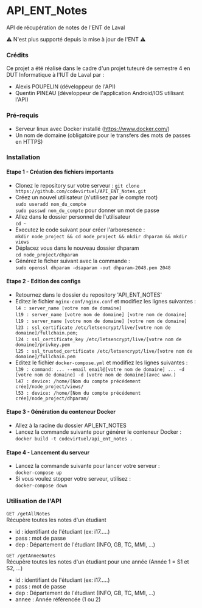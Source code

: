 # API_ENT_Notes
API de récupération de notes de l'ENT de Laval 

:warning: N'est plus supporté depuis la mise à jour de l'ENT :warning:

### Crédits
Ce projet a été réalisé dans le cadre d'un projet tuteuré de semestre 4 en DUT Informatique à l'IUT de Laval par :
* Alexis POUPELIN (développeur de l'API)
* Quentin PINEAU (développeur de l'application Android/IOS utilisant l'API)

### Pré-requis
* Serveur linux avec Docker installé (https://www.docker.com/)
* Un nom de domaine (obligatoire pour le transfers des mots de passes en HTTPS)

### Installation
#### Etape 1 - Création des fichiers importants

* Clonez le repository sur votre serveur : `git clone https://github.com/codevirtuel/API_ENT_Notes.git`
* Créez un nouvel utilisateur (n'utilisez par le compte root)  
`sudo useradd nom_du_compte`  
`sudo passwd nom_du_compte` pour donner un mot de passe
* Allez dans le dossier personnel de l'utilisateur  
`cd ~`  
* Executez le code suivant pour créer l'arboresence :    
`mkdir node_project && cd node_project && mkdir dhparam && mkdir views`
* Déplacez vous dans le nouveau dossier dhparam  
`cd node_project/dhparam`
* Générez le ficher suivant avec la commande :  
`sudo openssl dhparam -dsaparam -out dhparam-2048.pem 2048`

#### Etape 2 - Edition des configs

* Retournez dans le dossier du repository 'API_ENT_NOTES'
* Editez le fichier `nginx-conf/nginx.conf` et modifiez les lignes suivantes :  
`l4 : server_name [votre nom de domaine]`  
`l19 : server_name [votre nom de domaine] [votre nom de domaine]`  
`l19 : server_name [votre nom de domaine] [votre nom de domaine]`  
`l23 : ssl_certificate /etc/letsencrypt/live/[votre nom de domaine]/fullchain.pem;`  
`l24 : ssl_certificate_key /etc/letsencrypt/live/[votre nom de domaine]/privkey.pem`  
`l25 : ssl_trusted_certificate /etc/letsencrypt/live/[votre nom de domaine]/fullchain.pem`  
* Editez le fichier `docker-compose.yml` et modifiez les lignes suivantes :  
`l39 : command: ... --email email@[votre nom de domaine] ... -d [votre nom de domaine] -d [votre nom de domaine](avec www.)`  
`l47 : device: /home/[Nom du compte précédement crée]/node_project/views/`  
`l53 : device: /home/[Nom du compte précédement crée]/node_project/dhparam/`  

#### Etape 3 - Génération du conteneur Docker

* Allez à la racine du dossier API_ENT_NOTES
* Lancez la commande suivante pour générer le conteneur Docker :  
`docker build -t codevirtuel/api_ent_notes .`  

#### Etape 4 - Lancement du serveur

* Lancez la commande suivante pour lancer votre serveur :  
`docker-compose up`  
* Si vous voulez stopper votre serveur, utilisez :  
`docker-compose down`  


### Utilisation de l'API

`GET /getAllNotes`  
Récupère toutes les notes d'un étudiant
* id : identifiant de l'étudiant (ex: i17.....)
* pass : mot de passe
* dep : Département de l'étudiant (INFO, GB, TC, MMI, ...)

`GET /getAnneeNotes`  
Récupère toutes les notes d'un étudiant pour une année (Année 1 = S1 et S2, ...)
* id : identifiant de l'étudiant (ex: i17.....)
* pass : mot de passe
* dep : Département de l'étudiant (INFO, GB, TC, MMI, ...)
* annee : Année référencée (1 ou 2)
